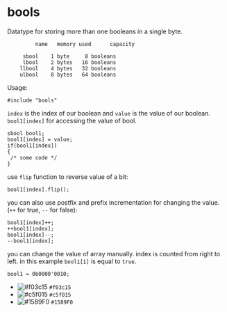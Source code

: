 # bools
Datatype for storing more than one booleans in a single byte.  

```
         name 	memory used 	 capacity

	 sbool 	  1 byte 	 8 booleans
	 lbool 	  2 bytes 	16 booleans
	llbool 	  4 bytes 	32 booleans
	ulbool 	  8 bytes 	64 booleans
```
Usage:  
```
#include "bools"
```
```index``` is the index of our boolean and ```value``` is the value of our boolean.
```bool1[index]``` for accessing the value of bool.
```
sbool bool1; 
bool1[index] = value;
if(bool1[index]) 
{
 /* some code */
}
```
use ```flip``` function to reverse value of a bit:
```
bool1[index].flip();
```
you can also use postfix and prefix incrementation for changing the value.(```++``` for true, ```--``` for false):
```
bool1[index]++;
++bool1[index];
bool1[index]--;
--bool1[index];
```
you can change the value of array manually. index is counted from right to left. in this example ```bool1[1]``` is equal to ```true```.
```
bool1 = 0b0000'0010; 
```
- ![#f03c15](https://via.placeholder.com/15/f03c15/000000?text=+) `#f03c15`
- ![#c5f015](https://via.placeholder.com/15/c5f015/000000?text=+) `#c5f015`
- ![#1589F0](https://via.placeholder.com/15/1589F0/000000?text=+) `#1589F0`
